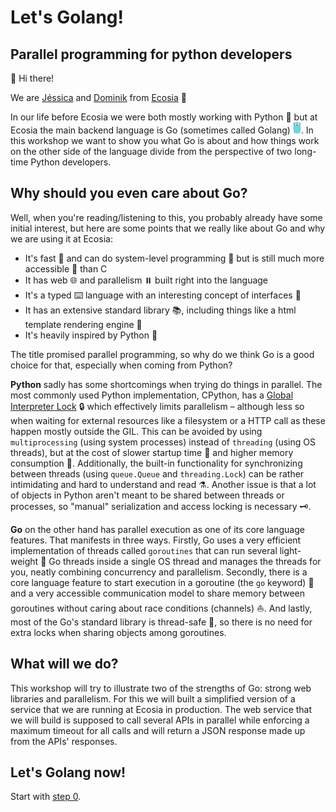# Let's Golang!

## Parallel programming for python developers

👋 Hi there!

We are [Jéssica](https://github.com/jessicalins) and [Dominik](https://github.com/DoHe) from [Ecosia](https://www.ecosia.org/) 🌳

In our life before Ecosia we were both mostly working with Python 🐍 but at Ecosia the main backend language is Go (sometimes called Golang) ![golang mascot](./gopher.png). In this workshop we want to show you what Go is about and how things work on the other side of the language divide from the perspective of two long-time Python developers.

## Why should you even care about Go?

Well, when you're reading/listening to this, you probably already have some initial interest, but here are some points that we really like about Go and why we are using it at Ecosia:

* It's fast 🐎 and can do system-level programming 🔧 but is still much more accessible 🚪 than C
* It has web 🌐 and parallelism ⏸️ built right into the language
* It's a typed ⌨️ language with an interesting concept of interfaces 👥
* It has an extensive standard library 📚, including things like a html template rendering engine 📄
* It's heavily inspired by Python 🐍

The title promised parallel programming, so why do we think Go is a good choice for that, especially when coming from Python?

**Python** sadly has some shortcomings when trying do things in parallel. The most commonly used Python implementation, CPython, has a [Global Interpreter Lock](https://en.wikipedia.org/wiki/Global_interpreter_lock) 🔒 which effectively limits parallelism – although less so when waiting for external resources like a filesystem or a HTTP call as these happen mostly outside the GIL. This can be avoided by using `multiprocessing` (using system processes) instead of `threading` (using OS threads), but at the cost of slower startup time 🐢 and higher memory consumption 💾. Additionally, the built-in functionality for synchronizing between threads (using `queue.Queue` and `threading.Lock`) can be rather intimidating and hard to understand and read ⚗️. Another issue is that a lot of objects in Python aren't meant to be shared between threads or processes, so "manual" serialization and access locking is necessary 🗝️.

**Go** on the other hand has parallel execution as one of its core language features. That manifests in three ways. Firstly, Go uses a very efficient implementation of threads called `goroutines` that can run several light-weight 🦢 Go threads inside a single OS thread and manages the threads for you, neatly combining concurrency and parallelism. Secondly, there is a core language feature to start execution in a goroutine (the `go` keyword) 🎢 and a very accessible communication model to share memory between goroutines without caring about race conditions (channels) ⛵. And lastly, most of the Go's standard library is thread-safe 🧵, so there is no need for extra locks when sharing objects among goroutines.

## What will we do?

This workshop will try to illustrate two of the strengths of Go: strong web libraries and parallelism. For this we will built a simplified version of a service that we are running at Ecosia in production. The web service that we will build is supposed to call several APIs in parallel while enforcing a maximum timeout for all calls and will return a JSON response made up from the APIs' responses.

## Let's Golang now!

Start with [step 0](./0&#32;&#45;&#32;Getting&#32;started).
